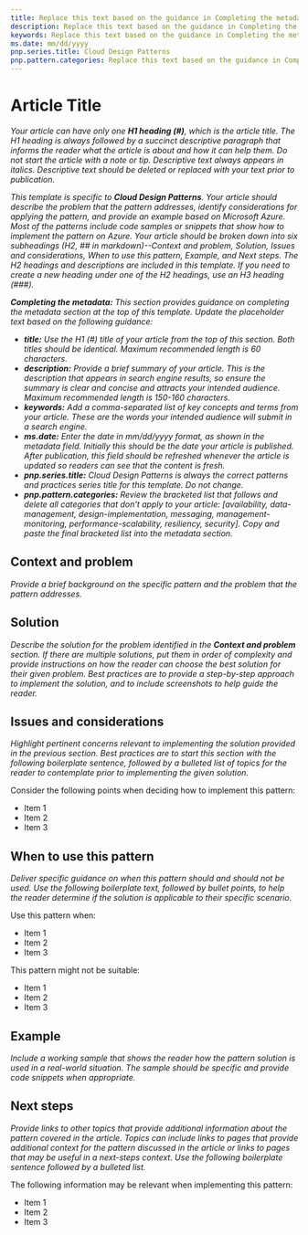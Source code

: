 ```yaml
---
title: Replace this text based on the guidance in Completing the metadata under the Article Title section.   
description: Replace this text based on the guidance in Completing the metadata under the Article Title section.
keywords: Replace this text based on the guidance in Completing the metadata under the Article Title section.
ms.date: mm/dd/yyyy
pnp.series.title: Cloud Design Patterns
pnp.pattern.categories: Replace this text based on the guidance in Completing the metadata under the Article Title section.
---
```


# Article Title

_Your article can have only one **H1 heading (#)**, which is the article title. The H1 heading is always followed by a succinct descriptive paragraph that informs the reader what the article is about and how it can help them. Do not start the article with a note or tip. Descriptive text always appears in italics. Descriptive text should be deleted or replaced with your text prior to publication._

_This template is specific to **Cloud Design Patterns**. Your article should describe the problem that the pattern addresses, identify considerations for applying the pattern, and provide an example based on Microsoft Azure. Most of the patterns include code samples or snippets that show how to implement the pattern on Azure. Your article should be broken down into six subheadings (H2, ## in markdown)--Context and problem, Solution, Issues and considerations, When to use this pattern, Example, and Next steps. The H2 headings and descriptions are included in this template. If you need to create a new heading under one of the H2 headings, use an H3 heading (###)._

_**Completing the metadata:**_
_This section provides guidance on completing the metadata section at the top of this template. Update the placeholder text based on the following guidance:_

- _**title:** Use the H1 (#) title of your article from the top of this section. Both titles should be identical. Maximum recommended length is 60 characters._
- _**description:** Provide a brief summary of your article. This is the description that appears in search engine results, so ensure the summary is clear and concise and attracts your intended audience. Maximum recommended length is 150-160 characters._
- _**keywords:** Add a comma-separated list of key concepts and terms from your article. These are the words your intended audience will submit in a search engine._
- _**ms.date:** Enter the date in mm/dd/yyyy format, as shown in the metadata field. Initially this should be the date your article is published. After publication, this field should be refreshed whenever the article is updated so readers can see that the content is fresh._
- _**pnp.series.title:** Cloud Design Patterns is always the correct patterns and practices series title for this template. Do not change._
- _**pnp.pattern.categories:** Review the bracketed list that follows and delete all categories that don't apply to your article: [availability, data-management, design-implementation, messaging, management-monitoring, performance-scalability, resiliency, security]. Copy and paste the final bracketed list into the metadata section._

## Context and problem

_Provide a brief background on the specific pattern and the problem that the pattern addresses._

## Solution

_Describe the solution for the problem identified in the **Context and problem** section. If there are multiple solutions, put them in order of complexity and provide instructions on how the reader can choose the best solution for their given problem. Best practices are to provide a step-by-step approach to implement the solution, and to include screenshots to help guide the reader._

## Issues and considerations

_Highlight pertinent concerns relevant to implementing the solution provided in the previous section. Best practices are to start this section with the following boilerplate sentence, followed by a bulleted list of topics for the reader to contemplate prior to implementing the given solution._

Consider the following points when deciding how to implement this pattern:

- Item 1
- Item 2
- Item 3

## When to use this pattern

_Deliver specific guidance on when this pattern should and should not be used. Use the following boilerplate text, followed by bullet points, to help the reader determine if the solution is applicable to their specific scenario._

Use this pattern when:

- Item 1
- Item 2
- Item 3

This pattern might not be suitable:

- Item 1
- Item 2
- Item 3

## Example

_Include a working sample that shows the reader how the pattern solution is used in a real-world situation. The sample should be specific and provide code snippets when appropriate._

## Next steps

_Provide links to other topics that provide additional information about the pattern covered in the article. Topics can include links to pages that provide additional context for the pattern discussed in the article or links to pages that may be useful in a next-steps context. Use the following boilerplate sentence followed by a bulleted list._

The following information may be relevant when implementing this pattern:

- Item 1
- Item 2
- Item 3
